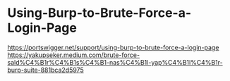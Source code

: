 # Using-Burp-to-Brute-Force-a-Login-Page
https://portswigger.net/support/using-burp-to-brute-force-a-login-page
https://yakupseker.medium.com/brute-force-sald%C4%B1r%C4%B1s%C4%B1-nas%C4%B1l-yap%C4%B1l%C4%B1r-burp-suite-881bca2d5975
